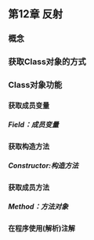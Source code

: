 ## 第12章 反射

### 概念
### 获取Class对象的⽅式
### Class对象功能
#### 获取成员变量
##### Field：成员变量
#### 获取构造⽅法
##### Constructor:构造⽅法
#### 获取成员⽅法
##### Method：⽅法对象
#### 在程序使⽤(解析)注解